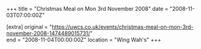 +++
title = "Christmas Meal on Mon 3rd November 2008"
date = "2008-11-03T07:00:00Z"

[extra]
original = "https://uwcs.co.uk/events/christmas-meal-on-mon-3rd-november-2008-1474489015731/"    
end = "2008-11-04T00:00:00Z"
location = "Wing Wah's"
+++



